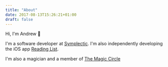 ```yaml
---
title: "About"
date: 2017-08-13T15:26:21+01:00
draft: false
---
```


Hi, I'm Andrew 👋

I'm a software developer at [Symplectic](http://symplectic.co.uk). I'm also independently developing the iOS app [Reading List](https://readinglist.app).

I'm also a magician and a member of <a href="http://themagiccircle.co.uk">The Magic Circle</a> <i class="fa fa-magic"></i>
